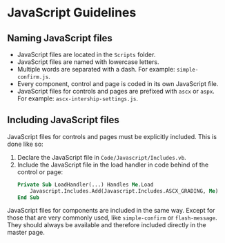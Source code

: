 # JavaScript Guidelines

## Naming JavaScript files

- JavaScript files are located in the ```Scripts``` folder.
- JavaScript files are named with lowercase letters.
- Multiple words are separated with a dash. For example: ```simple-confirm.js```.
- Every component, control and page is coded in its own JavaScript file.
- JavaScript files for controls and pages are prefixed with ```ascx``` or ```aspx```. For example: ```ascx-intership-settings.js```.

## Including JavaScript files

JavaScript files for controls and pages must be explicitly included. This is done like so:

1. Declare the JavaScript file in ```Code/Javascript/Includes.vb```.
2. Include the JavaScript file in the load handler in code behind of the control or page:
    ```vb
    Private Sub LoadHandler(...) Handles Me.Load
        Javascript.Includes.Add(Javascript.Includes.ASCX_GRADING, Me)
    End Sub
    ```

JavaScript files for components are included in the same way. Except for those that are very commonly used, like ```simple-confirm``` or ```flash-message```. They should always be available and therefore included directly in the master page.
